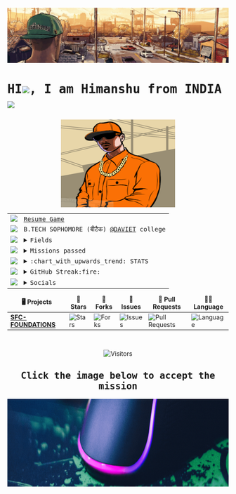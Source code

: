 ![](hdr.gif)
<h1><samp>HI<img src="https://github.com/blackcater/blackcater/raw/master/images/Hi.gif" height="32" />, I am Himanshu from INDIA <img src="https://github.com/Iamtripathisatyam/iamtripathisatyam/blob/master/Content/flag.gif" width="30px"></samp></h1>
<!---div align="center"><img height="100px" width="80%" src="MSG.gif"></div>--->
<div align="center">
  <img align="center" height="200px" width="260px" src="secret.png">
  </div>
  <div align="center">
<table style="float:left;">
  <tr><td><img src="https://img.icons8.com/fluent/60/000000/gta-5.png"/></td><td><samp><a href="https://github.com/issues?q=is%3Aopen+is%3Aissue+archived%3Afalse+author%3Ahimanshu007-creator">Resume Game</a></samp></td></tr>
  <tr><td><img src="https://img.icons8.com/fluent/48/000000/rockstar-social-club.png"/></td><td><samp> B.TECH SOPHOMORE (बीटैक) <a href="https://www.davietjal.org/">@DAVIET</a> college</samp></td></tr>
  <tr><td><img src="https://img.icons8.com/fluent/48/000000/rockstar-social-club.png"/></td><td> <samp> <details><summary>Fields</summary><div><span>⚡ MAJOR-ELECTRONICS AND COMMUNICATION </span><br><span>💻 MINOR-COMPUTER SCIENCE </span></div></details></samp> </td></tr>
    <tr><td><img src="https://img.icons8.com/fluent/48/000000/rockstar-social-club.png"/></td><td><samp><details><summary>Missions passed</summary><div><span><a href="https://hacktoberfest.digitalocean.com/">HACKTOBERFEST</a></span><br><span><a href="https://devscript.tech/woc/leaderboard/">D'WoC</a></span><br><span><a href="https://swoc.tech/#:~:text=About%20SWOC,problem%2Dsolving%20in%20real%20time.">S'WoC</a></span><br><span><a href="https://crosswoc.ieeedtu.in/#">C'WoC</a></span><br><span><a href="https://mexili.org/winter_of_code/#/winter_of_code">M'WoC</a></span><br><span><a href="https://gssoc.girlscript.tech/profile.html?id=himanshu007-creator">GSSOC</a></span></div></details></samp> </td></tr>
  <tr><td><img src="https://img.icons8.com/cotton/40/000000/computer.png"/></td><td><samp> <details>
  <summary>:chart_with_upwards_trend: STATS</summary>
  <br/>
  <img src="https://github-readme-stats.vercel.app/api?username=himanshu007-creator&show_icons=true&theme=chartreuse-dark" alt="GitHub Stats" align="center" width="48%" />
  <img src="https://github-readme-stats.vercel.app/api/top-langs/?username=himanshu007-creator&layout=compact&theme=chartreuse-dark&langs_count=6" alt="GitHub Top-Langs" align="center" width="40%" />
  <br/>
  <b>Note:</b> This is only a metric of the languages my public code on GitHub consists of and does not reflect my expertise or skill level.
</details></samp>  </td></tr>
    <tr><td><img src="https://img.icons8.com/pastel-glyph/40/000000/code--v1.png"/></td><td> <samp> 
<details>     
  <summary>GitHub Streak:fire:</summary>
  <br/>
  <div align="center"><img src="https://github-readme-streak-stats.herokuapp.com/?user=himanshu007-creator&theme=dark&show-icons=true" alt="GitHub Streak"  /></div>
  <div align="center"><img src="https://activity-graph.herokuapp.com/graph?username=himanshu007-creator&theme=xcode" alt="ACTIVITY" /></div>
   <div align="center"><img src="https://github-profile-trophy.vercel.app/?username=himanshu007-creator&theme=gruvbox"/></div>
</details></samp> </td></tr>
  <tr><td><img src="https://img.icons8.com/color/40/000000/instagram-verification-badge.png"/></td><td><samp> <details><summary>Socials</summary><div>
  <span><a href="https://www.hackerrank.com/colonealcortez"><img src="https://img.shields.io/badge/Himanshu-30302f?style=flat&logo=hackerrank"/></a></span><br>
   <span><a href="https://github.com/himanshu007-creator"><img src="https://img.shields.io/badge/-himanshu007creator-grey?style=flat&logo=Github&logoColor=white&link=https://github.com/himanshu007-creator"/></a></span><br>
   <span><a href="https://www.linkedin.com/in/himanshu-here/"><img src="https://img.shields.io/badge/-Himanshu-blue?style=flat&logo=Linkedin&logoColor=white&link=https://www.linkedin.com/in/himanshu-here/"/></a></span><br>
   <span><a href="https://www.youtube.com/channel/UCWEmm4gTBJxNwuYmRDP7NLQ"><img src="https://img.shields.io/badge/Himanshu-FF0000?style=flat&logo=youtube&logoColor=white&link=https://www.youtube.com/channel/UCWEmm4gTBJxNwuYmRDP7NLQ)"/></a></span>  
   <span><a href="addyjeridiq@gmail.com)"><img src="(https://img.shields.io/badge/-Gmail-c14438?style=flat&logo=Gmail&logoColor=white&link=mailto:addyjeridiq@gmail.com"/></a></span><br>
  <span><a href="https://twitter.com/_himanshu_325"><img src="https://img.shields.io/twitter/follow/_himanshu_325?style=social"/></a></span><br>
    <span><a href="https://profile.codersrank.io/user/himanshu007-creator"><img src="https://img.shields.io/badge/-Coder's%20Rank-green"/></a></span></div></details>
</samp> </td></tr>
</table>
  </div>

 

<!--NOTE TO SELF  MAKE YOUR DS & ALGO STRONG!!, GET STARTED!>
<!---[![codechef badge](https://img.shields.io/badge/(USERNAME)-30302f?style=flat&logo=codechef)]    this will be updated once i start using codechef regularly🤷‍♂️-->

  <table align="center">
    <thead align="center">
        <tr border: none;>
            <td><b>🖥️ Projects</b></td>
            <td><b>🌟 Stars</b></td>
            <td><b>🍴 Forks</b></td>
            <td><b>🐛 Issues</b></td>
            <td><b>🔔 Pull Requests</b></td>
            <td><b>👨‍💻 Language</b></td>
        </tr>
     </thead>
    <tbody>
  <tr>
            <td><a href="https://github.com/himanshu007-creator/SFC-foundations"</a><b>SFC-FOUNDATIONS</b></td>
            <td><img alt="Stars"src="https://img.shields.io/github/stars/himanshu007-creator/SFC-foundations?style=flat-square&labelColor=343b41"/></td>
            <td><img alt="Forks"src="https://img.shields.io/github/forks/himanshu007-creator/SFC-foundations?style=flat-square&labelColor=343b41"/></td>
            <td><img alt="Issues"src="https://img.shields.io/github/issues/himanshu007-creator/SFC-foundations?style=flat-square&labelColor=343b41"/></td>
            <td><img alt="Pull Requests"src="https://img.shields.io/github/issues-pr/himanshu007-creator/SFC-foundations?style=flat-square"/></td>
            <td><img alt="Language"src="https://img.shields.io/github/languages/top/himanshu007-creator/SFC-foundations?label=Html&style=flat-square"/></td>
       </tr>
    </tbody>        
</table>
  <br>
 
  <div><p align="center"><img  src="https://visitor-badge.laobi.icu/badge?page_id=himanshu007-creator.sabesansathananthan" alt="Visitors"></p></div>
<!---
<div ><p align="center" ><a href="https://www.buymeacoffee.com/himanshu007"><img  src="https://cdn.buymeacoffee.com/buttons/v2/default-yellow.png" height="50" width="210" alt="HIMANSHU" /></a></p></div>
<div align="center">WORKING ON IT...</div>
--->
<div align="center"><samp><h2>Click the image below to accept the mission</h2></samp></div>
<a href="https://github.com/himanshu007-creator?tab=repositories"><img src="ftr.gif" width="100%" height="200px"/></a>

